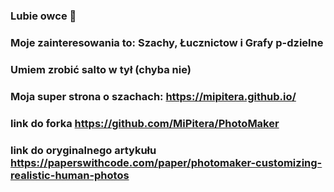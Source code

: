 ### Lubie owce 👋
### Moje zainteresowania to: Szachy, Łucznictow i Grafy p-dzielne 
### Umiem zrobić salto w tył (chyba nie)
### Moja super strona o szachach: https://mipitera.github.io/
### link do forka https://github.com/MiPitera/PhotoMaker
### link do oryginalnego artykułu https://paperswithcode.com/paper/photomaker-customizing-realistic-human-photos
<!--

-->
